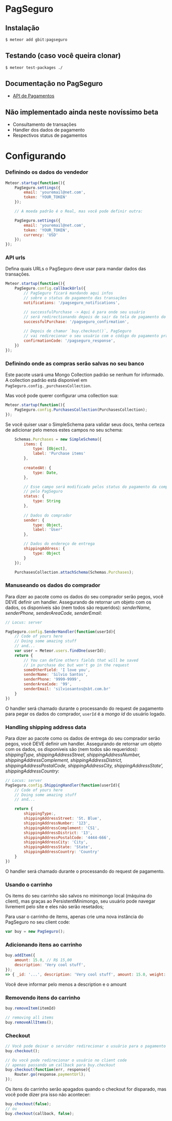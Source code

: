 PagSeguro
=========

## Instalação
```sh 
$ meteor add gbit:pagseguro
```
## Testando (caso você queira clonar)
```sh 
$ meteor test-packages ./
```

## Documentação no PagSeguro
- [API de Pagamentos](https://pagseguro.uol.com.br/v3/guia-de-integracao/api-de-pagamentos.html)

## Não implementado ainda neste novíssimo beta
- Consultamento de transações
- Handler dos dados de pagamento
- Respectivos status de pagamentos

# Configurando
### Definindo os dados do vendedor
```js
Meteor.startup(function(){
	PagSeguro.settings({
		email: 'youremail@net.com', 
		token: 'YOUR_TOKEN'
	});

	// A moeda padrão é o Real, mas você pode definir outra: 

	PagSeguro.settings({
		email: 'youremail@net.com',
		token: 'YOUR_TOKEN',
		currency: 'USD'
	});
});
```

### API urls
Defina quais URLs o PagSeguro deve usar para mandar dados das transações.
```js
Meteor.startup(function(){
	PagSeguro.config.callbackUrls({
		// PagSeguro ficará mandando aqui infos
		// sobre o status do pagamento das transações
		notifications: '/pagseguro_notifications',

		// successfulPurchase -> Aqui é para onde seu usuário
		// será redirectionando depois de sair da tela de pagamento do PagSeguro
		successfulPurchase: '/pagseguro_confirmation',
		
		// Depois de chamar `buy.checkout()`, PagSeguro
		// vai redirecionar o seu usuário com o código do pagamento pra cá
		confirmationCode: '/pagseguro_response',
	})
});
```
### Definindo onde as compras serão salvas no seu banco

Este pacote usará uma Mongo Collection padrão se nenhum for informado.
A collection padrão está disponível em `PagSeguro.config._purchasesCollection`.

Mas você pode querer configurar uma collection sua:
```js
Meteor.startup(function(){
	PagSeguro.config.PurchasesCollection(PurchasesCollection);
});
```
Se você quiser usar o SimpleSchema para validar seus docs, tenha certeza de adicionar pelo menos estes campos no seu schema:
```js
	Schemas.Purchases = new SimpleSchema({
		items: {
			type: [Object],
			label: 'Purchase items'
		},
		
		createdAt: {
			type: Date,
		},

		// Esse campo será modificado pelos status do pagamento da compra notificados
		// pelo PagSeguro
		status: {
			type: String
		},
		
		// Dados do comprador 
		sender: {
			type: Object,
			label: 'User'
		},

		// Dados do endereço de entrega
		shippingAddress: {
			type: Object
		}
	});

	PurchasesCollection.attachSchema(Schemas.Purchases);
```
### Manuseando os dados do comprador
Para dizer ao pacote como os dados do seu comprador serão pegos, você DEVE definir um handler.
Assegurando de retornar um objeto com os dados, os disponíveis são (nem todos são requeridos):
*senderName, senderPhone, senderAreaCode, senderEmail*:

```js
// Locus: server

PagSeguro.config.SenderHandler(function(userId){
	// Code of yours here
	// Doing some amazing stuff
	// and...
	var user = Meteor.users.findOne(userId);
	return {
		// You can define others fields that will be saved
		// in purchase doc but won't go in the request
		someOtherField: 'I love you',
		senderName: 'Silvio Santos', 
		senderPhone: '9999-9999',
		senderAreaCode: '99', 
		senderEmail: 'silviosantos@sbt.com.br'	
	}
})
```
O handler será chamado durante o processando do request de pagamento para pegar os dados do comprador, `userId` é a *mongo id* do usuário logado.

### Handling shipping address data
Para dizer ao pacote como os dados de entrega do seu comprador serão pegos, você DEVE definir um handler.
Assegurando de retornar um objeto com os dados, os disponíveis são (nem todos são requeridos):
*shippingType, shippingAddressStreet, shippingAddressNumber, 
shippingAddressComplement, shippingAddressDistrict, shippingAddressPostalCode, 
shippingAddressCity, shippingAddressState', shippingAddressCountry*:

```js
// Locus: server
PagSeguro.config.ShippingHandler(function(userId){
	// Code of yours here
	// Doing some amazing stuff
	// and...

	return {
		shippingType:, 
		shippingAddressStreet: 'St. Blue', 
		shippingAddressNumber: '123', 
		shippingAddressComplement: 'CS1', 
		shippingAddressDistrict: '13', 
		shippingAddressPostalCode: '4444-666', 
		shippingAddressCity: 'City', 
		shippingAddressState: 'State', 
		shippingAddressCountry: 'Country'	
	}
})
```
O handler será chamado durante o processando do request de pagamento.

### Usando o carrinho
Os items do seu carrinho são salvos no minimongo local (máquina do client), mas graças ao PersistentMinimongo, seu usuário pode navegar livrement pelo site e eles não serão 
resetados;

Para usar o carrinho de items, apenas crie uma nova instância do PagSeguro no seu client code: 
```js
var buy = new PagSeguro(); 
```

### Adicionando itens ao carrinho
```js
buy.addItem({
	amount: 15.0, // R$ 15,00
	description: 'Very cool stuff',
});
=> { _id: '...', description: 'Very cool stuff', amount: 15.0, weight: 0,  }
```
Você deve informar pelo menos a description e o amount

### Removendo itens do carrinho
```js
buy.removeItem(itemId)

// removing all items
buy.removeAllItems();
```

### Checkout
```js
// Você pode deixar o servidor redirecionar o usuário para o pagamento 
buy.checkout();

// Ou você pode redirecionar o usuário no client code
// apenas passando um callback para buy.checkout
buy.checkout(function(err, response){
	Router.go(response.paymentUrl);	
});
```
Os itens do carrinho serão apagados quando o checkout for disparado, mas você pode dizer pra isso não acontecer:
```js
buy.checkout(false);
// ou
buy.checkout(callback, false);
```
